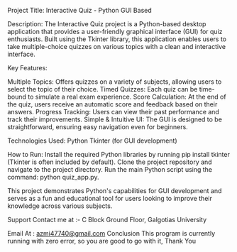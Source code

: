 Project Title: Interactive Quiz - Python GUI Based

Description:
The Interactive Quiz project is a Python-based desktop application that provides a user-friendly graphical interface (GUI) for quiz enthusiasts. Built using the Tkinter library, this application enables users to take multiple-choice quizzes on various topics with a clean and interactive interface.

Key Features:

Multiple Topics: Offers quizzes on a variety of subjects, allowing users to select the topic of their choice.
Timed Quizzes: Each quiz can be time-bound to simulate a real exam experience.
Score Calculation: At the end of the quiz, users receive an automatic score and feedback based on their answers.
Progress Tracking: Users can view their past performance and track their improvements.
Simple & Intuitive UI: The GUI is designed to be straightforward, ensuring easy navigation even for beginners.

Technologies Used:
Python
Tkinter (for GUI development)

How to Run:
Install the required Python libraries by running pip install tkinter (Tkinter is often included by default).
Clone the project repository and navigate to the project directory.
Run the main Python script using the command: python quiz_app.py.

This project demonstrates Python's capabilities for GUI development and serves as a fun and educational tool for users looking to improve their knowledge across various subjects.

Support Contact me at :- C Block Ground Floor, Galgotias University

Email At : azmi47740@gmail.com 
Conclusion This program is currently running with zero error, so you are good to go with it, Thank You
